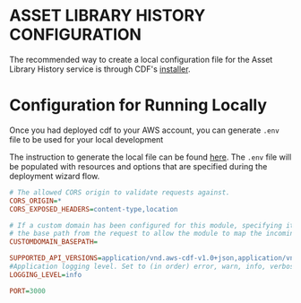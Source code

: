 # ASSET LIBRARY HISTORY CONFIGURATION

The recommended way to create a local configuration file for the Asset Library History service is through CDF's [installer](../../installer/README.md#deployment-using-wizard).
# Configuration for Running Locally

Once you had deployed cdf to your AWS account, you can generate `.env` file to be used for your local development

The instruction to generate the local file can be found [here](../../installer/README.md#local-development). The `.env` file will be populated with resources and options that are specified during the deployment wizard flow.

```ini
# The allowed CORS origin to validate requests against.
CORS_ORIGIN=*
CORS_EXPOSED_HEADERS=content-type,location

# If a custom domain has been configured for this module, specifying its base path here will remove 
# the base path from the request to allow the module to map the incoming request to the correct lambda handler
CUSTOMDOMAIN_BASEPATH=

SUPPORTED_API_VERSIONS=application/vnd.aws-cdf-v1.0+json,application/vnd.aws-cdf-v2.0+json
#Application logging level. Set to (in order) error, warn, info, verbose, debug  or silly.
LOGGING_LEVEL=info

PORT=3000
```